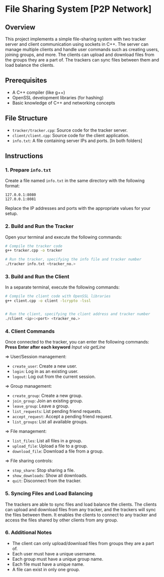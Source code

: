 
# File Sharing System [P2P Network]

## Overview

This project implements a simple file-sharing system with two tracker server and client communication using sockets in C++. The server can manage multiple clients and handle user commands such as creating users, joining groups, and more. The clients can upload and download files from the groups they are a part of. The trackers can sync files between them and load balance the clients.

## Prerequisites

- A C++ compiler (like g++)
- OpenSSL development libraries (for hashing)
- Basic knowledge of C++ and networking concepts

## File Structure

- `tracker/tracker.cpp`: Source code for the tracker server.
- `client/client.cpp`: Source code for the client application.
- `info.txt`: A file containing server IPs and ports. [In both folders]

## Instructions

### 1. Prepare `info.txt`

Create a file named `info.txt` in the same directory with the following format:

```
127.0.0.1:8080
127.0.0.1:8081
```

Replace the IP addresses and ports with the appropriate values for your setup.

### 2. Build and Run the Tracker

Open your terminal and execute the following commands:

```bash
# Compile the tracker code
g++ tracker.cpp -o tracker

# Run the tracker, specifying the info file and tracker number
./tracker info.txt <tracker_no.>
```

### 3. Build and Run the Client

In a separate terminal, execute the following commands:

```bash
# Compile the client code with OpenSSL libraries
g++ client.cpp -o client -lcrypto -lssl


# Run the client, specifying the client address and tracker number
./client <ip>:<port> <tracker_no.>
```

### 4. Client Commands

Once connected to the tracker, you can enter the following commands:
__Press Enter after each keyword__ *Input via getLine*

=> User/Session management:
- `create_user`: Create a new user.
- `login`: Log in as an existing user.
- `logout`: Log out from the current session.

=> Group management:
- `create_group`: Create a new group.
- `join_group`: Join an existing group.
- `leave_group`: Leave a group.
- `list_requests`: List pending friend requests.
- `accept_request`: Accept a pending friend request.
- `list_groups`: List all available groups.

=> File management:
- `list_files`: List all files in a group.
- `upload_file`: Upload a file to a group.
- `download_file`: Download a file from a group.

=>  File sharing controls:
- `stop_share`: Stop sharing a file.
- `show_downloads`: Show all downloads.
- `quit`: Disconnect from the tracker.

### 5. Syncing Files and Load Balancing

The trackers are able to sync files and load balance the clients. The clients can upload and download files from any tracker, and the trackers will sync the files between them. It enables the clients to connect to any tracker and access the files shared by other clients from any group.

### 6. Additional Notes
- The client can only upload/download files from groups they are a part of.
- Each user must have a unique username.
- Each group must have a unique group name.
- Each file must have a unique name.
- A file can exist in only one group.
